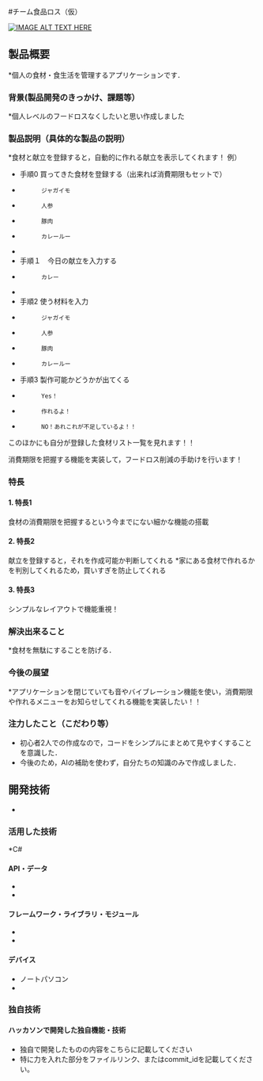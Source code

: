 #チーム食品ロス（仮）

[![IMAGE ALT TEXT HERE](https://jphacks.com/wp-content/uploads/2024/07/JPHACKS2024_ogp.jpg)](https://www.youtube.com/watch?v=DZXUkEj-CSI)

## 製品概要
*個人の食材・食生活を管理するアプリケーションです．
### 背景(製品開発のきっかけ、課題等）
*個人レベルのフードロスなくしたいと思い作成しました
### 製品説明（具体的な製品の説明）
*食材と献立を登録すると，自動的に作れる献立を表示してくれます！
例）
*   手順0  買ってきた食材を登録する（出来れば消費期限もセットで）
*           ジャガイモ
*           人参
*           豚肉
*           カレールー
*       
*   手順１　今日の献立を入力する
*           カレー
*       
*   手順2  使う材料を入力
*           ジャガイモ
*           人参
*           豚肉
*           カレールー
*   手順3  製作可能かどうかが出てくる
*           Yes！
*           作れるよ！

*           NO！あれこれが不足しているよ！！


このほかにも自分が登録した食材リスト一覧を見れます！！

消費期限を把握する機能を実装して，フードロス削減の手助けを行います！

### 特長
#### 1. 特長1
食材の消費期限を把握するという今までにない細かな機能の搭載
#### 2. 特長2
献立を登録すると，それを作成可能か判断してくれる
*家にある食材で作れるかを判別してくれるため，買いすぎを防止してくれる
#### 3. 特長3
シンプルなレイアウトで機能重視！

### 解決出来ること
*食材を無駄にすることを防げる．
### 今後の展望
*アプリケーションを閉じていても音やバイブレーション機能を使い，消費期限や作れるメニューをお知らせしてくれる機能を実装したい！！
### 注力したこと（こだわり等）
* 初心者2人での作成なので，コードをシンプルにまとめて見やすくすることを意識した．
* 今後のため，AIの補助を使わず，自分たちの知識のみで作成しました．

## 開発技術
*
### 活用した技術
*C#
#### API・データ
* 
* 

#### フレームワーク・ライブラリ・モジュール
* 
* 

#### デバイス
* ノートパソコン
* 

### 独自技術
#### ハッカソンで開発した独自機能・技術
* 独自で開発したものの内容をこちらに記載してください
* 特に力を入れた部分をファイルリンク、またはcommit_idを記載してください。
